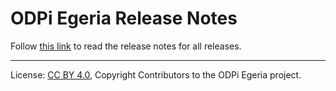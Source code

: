 <!-- SPDX-License-Identifier: CC-BY-4.0 -->
<!-- Copyright Contributors to the ODPi Egeria project. -->

# ODPi Egeria Release Notes

Follow [this link](https://egeria.odpi.org/release-notes/) to read the release notes for all releases.


----
License: [CC BY 4.0](https://creativecommons.org/licenses/by/4.0/),
Copyright Contributors to the ODPi Egeria project.